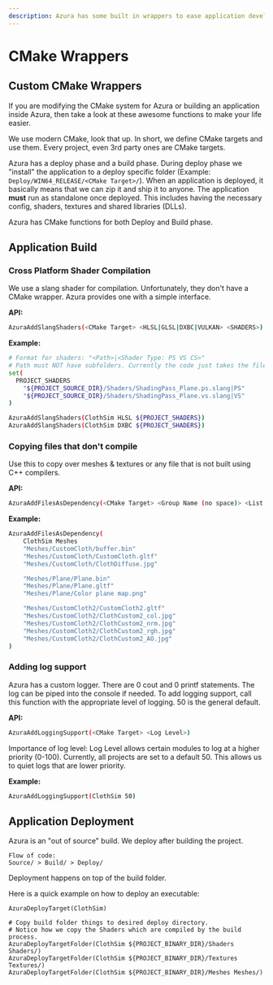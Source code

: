 ```yaml
---
description: Azura has some built in wrappers to ease application development.
---
```


# CMake Wrappers

## Custom CMake Wrappers

If you are modifying the CMake system for Azura or building an application inside Azura, then take a look at these awesome functions to make your life easier.

We use modern CMake, look that up. In short, we define CMake targets and use them. Every project, even 3rd party ones are CMake targets.

Azura has a deploy phase and a build phase. During deploy phase we "install" the application to a deploy specific folder \(Example: `Deploy/WIN64_RELEASE/<CMake Target>/`\). When an application is deployed, it basically means that we can zip it and ship it to anyone. The application **must** run as standalone once deployed. This includes having the necessary config, shaders, textures and shared libraries \(DLLs\).

Azura has CMake functions for both Deploy and Build phase.

## Application Build

### Cross Platform Shader Compilation

We use a slang shader for compilation. Unfortunately, they don't have a CMake wrapper. Azura provides one with a simple interface.

**API:**

```bash
AzuraAddSlangShaders(<CMake Target> <HLSL|GLSL|DXBC|VULKAN> <SHADERS>)
```

**Example:**

```bash
# Format for shaders: "<Path>|<Shader Type: PS VS CS>"
# Path must NOT have subfolders. Currently the code just takes the filename directly during export
set(
  PROJECT_SHADERS
    "${PROJECT_SOURCE_DIR}/Shaders/ShadingPass_Plane.ps.slang|PS"
    "${PROJECT_SOURCE_DIR}/Shaders/ShadingPass_Plane.vs.slang|VS"
)

AzuraAddSlangShaders(ClothSim HLSL ${PROJECT_SHADERS})
AzuraAddSlangShaders(ClothSim DXBC ${PROJECT_SHADERS})
```

### 

### Copying files that don't compile

Use this to copy over meshes & textures or any file that is not built using C++ compilers.

**API:**

```bash
AzuraAddFilesAsDependency(<CMake Target> <Group Name (no space)> <List of Files>)
```

**Example:**

```bash
AzuraAddFilesAsDependency(
    ClothSim Meshes
    "Meshes/CustomCloth/buffer.bin"
    "Meshes/CustomCloth/CustomCloth.gltf"
    "Meshes/CustomCloth/ClothDiffuse.jpg"

    "Meshes/Plane/Plane.bin"
    "Meshes/Plane/Plane.gltf"
    "Meshes/Plane/Color plane map.png"

    "Meshes/CustomCloth2/CustomCloth2.gltf"
    "Meshes/CustomCloth2/ClothCustom2_col.jpg"
    "Meshes/CustomCloth2/ClothCustom2_nrm.jpg"
    "Meshes/CustomCloth2/ClothCustom2_rgh.jpg"
    "Meshes/CustomCloth2/ClothCustom2_AO.jpg"
)
```

### 

### Adding log support

Azura has a custom logger. There are 0 cout and 0 printf statements. The log can be piped into the console if needed. To add logging support, call this function with the appropriate level of logging. 50 is the general default.

**API:**

```bash
AzuraAddLoggingSupport(<CMake Target> <Log Level>)
```

Importance of log level: Log Level allows certain modules to log at a higher priority \(0-100\). Currently, all projects are set to a default 50. This allows us to quiet logs that are lower priority.

**Example:**

```bash
AzuraAddLoggingSupport(ClothSim 50)
```

## Application Deployment

Azura is an "out of source" build. We deploy after building the project.

```text
Flow of code:
Source/ > Build/ > Deploy/
```

Deployment happens on top of the build folder.

Here is a quick example on how to deploy an executable:

```text
AzuraDeployTarget(ClothSim)

# Copy build folder things to desired deploy directory.
# Notice how we copy the Shaders which are compiled by the build process.
AzuraDeployTargetFolder(ClothSim ${PROJECT_BINARY_DIR}/Shaders Shaders/)
AzuraDeployTargetFolder(ClothSim ${PROJECT_BINARY_DIR}/Textures Textures/)
AzuraDeployTargetFolder(ClothSim ${PROJECT_BINARY_DIR}/Meshes Meshes/)
```

